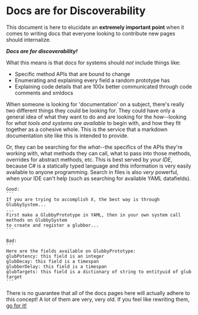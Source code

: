 # Docs are for Discoverability

This document is here to elucidate an **extremely important point** when it comes to writing docs that everyone looking to contribute new pages should internalize.

***Docs are for discoverability!***

What this means is that docs for systems should *not* include things like:
- Specific method APIs that are bound to change
- Enumerating and explaining every field a random prototype has
- Explaining code details that are 100x better communicated through code comments and xmldocs

When someone is looking for 'documentation' on a subject, there's really two different things they could be looking for. They could have only a general idea of what they want to do and are looking for the *how*--looking for *what tools and systems are available* to begin with, and how they fit together as a cohesive whole. This is the service that a markdown documentation site like this is intended to provide.

Or, they can be searching for the *what*--the specifics of the APIs they're working with, what methods they can call, what to pass into those methods, overrides for abstract methods, etc. This is best served by *your IDE*, because C# is a statically typed language and this information is very easily available to anyone programming. Search in files is also *very* powerful, when your IDE can't help (such as searching for available YAML datafields).

``````admonish example
Good:
```
If you are trying to accomplish X, the best way is through GlubbySystem...
...
First make a GlubbyPrototype in YAML, then in your own system call methods on GlubbySystem
to create and register a glubber...
```

Bad:
```
Here are the fields available on GlubbyPrototype:
glubPotency: this field is an integer
glubDecay: this field is a timespan
glubberDelay: this field is a timespan
glubTargets: this field is a dictionary of string to entityuid of glub target
```
``````

There is no guarantee that all of the docs pages here will actually adhere to this concept! A lot of them are very, very old. If you feel like rewriting them, [go for it!](./guide-to-editing-docs.md)